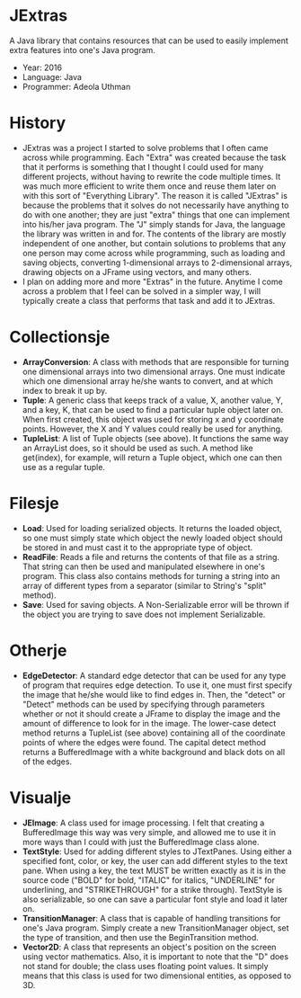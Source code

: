 # JExtras
A Java library that contains resources that can be used to easily implement extra features into one's Java program. 

- Year: 2016
- Language: Java
- Programmer: Adeola Uthman

# History
- JExtras was a project I started to solve problems that I often came across while programming. Each "Extra" was created because the task that it performs is something that I thought I could used for many different projects, without having to rewrite the code multiple times. It was much more efficient to write them once and reuse them later on with this sort of "Everything Library". The reason it is called "JExtras" is because the problems that it solves do not necessarily have anything to do with one another; they are just "extra" things that one can implement into his/her java program. The "J" simply stands for Java, the language the library was written in and for. The contents of the library are mostly independent of one another, but contain solutions to problems that any one person may come across while programming, such as loading and saving objects, converting 1-dimensional arrays to 2-dimensional arrays, drawing objects on a JFrame using vectors, and many others.
- I plan on adding more and more "Extras" in the future. Anytime I come across a problem that I feel can be solved in a simpler way, I will typically create a class that performs that task and add it to JExtras.

# Collectionsje
- **ArrayConversion**: A class with methods that are responsible for turning one dimensional arrays into two dimensional arrays. One must indicate which one dimensional array he/she wants to convert, and at which index to break it up by.
- **Tuple**: A generic class that keeps track of a value, X, another value, Y, and a key, K, that can be used to find a particular tuple object later on. When first created, this object was used for storing x and y coordinate points. However, the X and Y values could really be used for anything.
- **TupleList**: A list of Tuple objects (see above). It functions the same way an ArrayList does, so it should be used as such. A method like get(index), for example, will return a Tuple object, which one can then use as a regular tuple.

# Filesje
- **Load**: Used for loading serialized objects. It returns the loaded object, so one must simply state which object the newly loaded object should be stored in and must cast it to the appropriate type of object.
- **ReadFile**: Reads a file and returns the contents of that file as a string. That string can then be used and manipulated elsewhere in one's program. This class also contains methods for turning a string into an array of different types from a separator (similar to String's "split" method).
- **Save**: Used for saving objects. A Non-Serializable error will be thrown if the object you are trying to save does not implement Serializable.

# Otherje
- **EdgeDetector**: A standard edge detector that can be used for any type of program that requires edge detection. To use it, one must first specify the image that he/she would like to find edges in. Then, the "detect" or "Detect" methods can be used by specifying through parameters whether or not it should create a JFrame to display the image and the amount of difference to look for in the image. The lower-case detect method returns a TupleList (see above) containing all of the coordinate points of where the edges were found. The capital detect method returns a BufferedImage with a white background and black dots on all of the edges.

# Visualje
- **JEImage**: A class used for image processing. I felt that creating a BufferedImage this way was very simple, and allowed me to use it in more ways than I could with just the BufferedImage class alone.
- **TextStyle**: Used for adding different styles to JTextPanes. Using either a specified font, color, or key, the user can add different styles to the text pane. When using a key, the text MUST be written exactly as it is in the source code ("BOLD" for bold, "ITALIC" for italics, "UNDERLINE" for underlining, and "STRIKETHROUGH" for a strike through). TextStyle is also serializable, so one can save a particular font style and load it later on.
- **TransitionManager**: A class that is capable of handling transitions for one's Java program. Simply create a new TransitionManager object, set the type of transition, and then use the BeginTransition method.
- **Vector2D**: A class that represents an object's position on the screen using vector mathematics. Also, it is important to note that the "D" does not stand for double; the class uses floating point values. It simply means that this class is used for two dimensional entities, as opposed to 3D.
